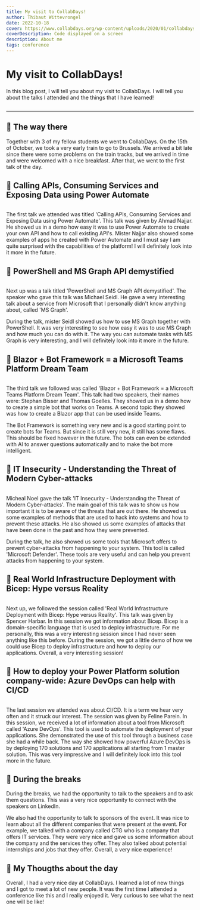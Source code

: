 ```yaml
---
title: My visit to CollabDays!
author: Thibaut Wittevrongel
date: 2022-10-18
cover: https://www.collabdays.org/wp-content/uploads/2020/01/collabdays-web.png
coverDescription: Code displayed on a screen
description: About me
tags: conference
---
```


<script>
    import Image from '$lib/components/Image.svelte';
</script>

# My visit to CollabDays!

In this blog post, I will tell you about my visit to CollabDays. I will tell you about the talks I attended and the things that I have learned!

<Image imgUrl="https://res.cloudinary.com/tesell/image/upload/c_scale,q_auto:good,w_1270/v1672451771/blog/FfFr0guXEAAiHEM_gndeqy.webp" altText="CollabDays 2022 In Brussels" size="large" />

<hr />

## 🚂 The way there

Together with 3 of my fellow students we went to CollabDays. On the 15th of October, we took a very early train to go to Brussels. We arrived a bit late since there were some problems on the train tracks, but we arrived in time and were welcomed with a nice breakfast. After that, we went to the first talk of the day.

## 📝 Calling APIs, Consuming Services and Exposing Data using Power Automate

<Image imgUrl="https://pbs.twimg.com/media/FfIQ6h8XoAEUhvJ?format=jpg&name=large" altText="Ahmad Najjar giving us a quick demo" size="small" />

The first talk we attended was titled 'Calling APIs, Consuming Services and Exposing Data using Power Automate'. This talk was given by Ahmad Najjar. He showed us in a demo how easy it was to use Power Automate to create your own API and how to call existing API's. Mister Najjar also showed some examples of apps he created with Power Automate and I must say I am quite surprised with the capabilities of the platform! I will definitely look into it more in the future.

## 📝 PowerShell and MS Graph API demystified

<Image imgUrl="https://media.discordapp.net/attachments/1027665764439838734/1030899882149564426/20221015_104626.jpg?width=914&height=1219" altText="Michael Seidl teaching us about MS Graph API" size="small" />

Next up was a talk titled 'PowerShell and MS Graph API demystified'. The speaker who gave this talk was Michael Seidl. He gave a very interesting talk about a service from Microsoft that I personally didn't know anything about, called 'MS Graph'.

During the talk, mister Seidl showed us how to use MS Graph together with PowerShell. It was very interesting to see how easy it was to use MS Graph and how much you can do with it. The way you can automate tasks with MS Graph is very interesting, and I will definitely look into it more in the future.

## 📝 Blazor + Bot Framework = a Microsoft Teams Platform Dream Team

<Image imgUrl="https://pbs.twimg.com/media/FfGiwbCXkAIvxvZ?format=jpg&name=large" altText="Stephan Bisser and Thomas Goelles giving us a demo about the Bot Framework" size="large" />

The third talk we followed was called 'Blazor + Bot Framework = a Microsoft Teams Platform Dream Team'. This talk had two speakers, their names were: Stephan Bisser and Thomas Goelles. They showed us in a demo how to create a simple bot that works on Teams. A second topic they showed was how to create a Blazor app that can be used inside Teams.

The Bot Framework is something very new and is a good starting point to create bots for Teams. But since it is still very new, it still has some flaws. This should be fixed however in the future. The bots can even be extended with AI to answer questions automatically and to make the bot more intelligent.

## 📝 IT Insecurity - Understanding the Threat of Modern Cyber-attacks

<Image imgUrl="https://pbs.twimg.com/media/FfG_pCNXgAE_ump?format=jpg&name=large" altText="Michael Noel teaching us about modern security techniques" size="large" />

Micheal Noel gave the talk 'IT Insecurity - Understanding the Threat of Modern Cyber-attacks'. The main goal of this talk was to show us how important it is to be aware of the threats that are out there. He showed us some examples of methods that are used to hack into systems and how to prevent these attacks. He also showed us some examples of attacks that have been done in the past and how they were prevented.

During the talk, he also showed us some tools that Microsoft offers to prevent cyber-attacks from happening to your system. This tool is called 'Microsoft Defender'. These tools are very useful and can help you prevent attacks from happening to your system.

## 📝 Real World Infrastructure Deployment with Bicep: Hype versus Reality

<Image imgUrl="https://pbs.twimg.com/media/FcS4E_KXoAEt1Q1?format=jpg&name=large" altText="Spencer Harbar giving us a session about Bicep" size="medium" />

Next up, we followed the session called 'Real World Infrastructure Deployment with Bicep: Hype versus Reality'. This talk was given by Spencer Harbar. In this session we got information about Bicep. Bicep is a domain-specific language that is used to deploy infrastructure. For me personally, this was a very interesting session since I had never seen anything like this before. During the session, we got a little demo of how we could use Bicep to deploy infrastructure and how to deploy our applications. Overall, a very interesting session!

## 📝 How to deploy your Power Platform solution company-wide: Azure DevOps can help with CI/CD

<Image imgUrl="https://pbs.twimg.com/media/FfHfcQ0WIAE7MKZ?format=jpg&name=large" altText="Feline Parein
giving us a talk about Azure DevOps" size="medium" />

The last session we attended was about CI/CD. It is a term we hear very often and it struck our interest. The session was given by Feline Parein. In this session, we received a lot of information about a tool from Microsoft called 'Azure DevOps'. This tool is used to automate the deployment of your applications. She demonstrated the use of this tool through a business case she had a while back. The way she showed how powerful Azure DevOps is by deploying 170 solutions and 170 applications all starting from 1 master solution. This was very impressive and I will definitely look into this tool more in the future.

## 📝 During the breaks

During the breaks, we had the opportunity to talk to the speakers and to ask them questions. This was a very nice opportunity to connect with the speakers on LinkedIn.

We also had the opportunity to talk to sponsors of the event. It was nice to learn about all the different companies that were present at the event. For example, we talked with a company called CTG who is a company that offers IT services. They were very nice and gave us some information about the company and the services they offer. They also talked about potential internships and jobs that they offer. Overall, a very nice experience!

## 🤔 My Thougths about the day

Overall, I had a very nice day at CollabDays. I learned a lot of new things and I got to meet a lot of new people. It was the first time I attended a conference like this and I really enjoyed it. Very curious to see what the next one will be like!